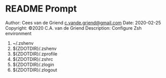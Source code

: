 # README Prompt

Author:      Cees van de Griend <c.vande.griend@gmail.com>
Date:        2020-02-25
Copyright:   ©2020  C.A. van de Griend
Description: Configure Zsh environment

 1. ~/.zshenv
 2. ${ZDOTDIR}/.zshenv
 3. ${ZDOTDIR}/.zprofile
 4. ${ZDOTDIR}/.zshrc
 5. ${ZDOTDIR}/.zlogin
 6. ${ZDOTDIR}/.zlogout

